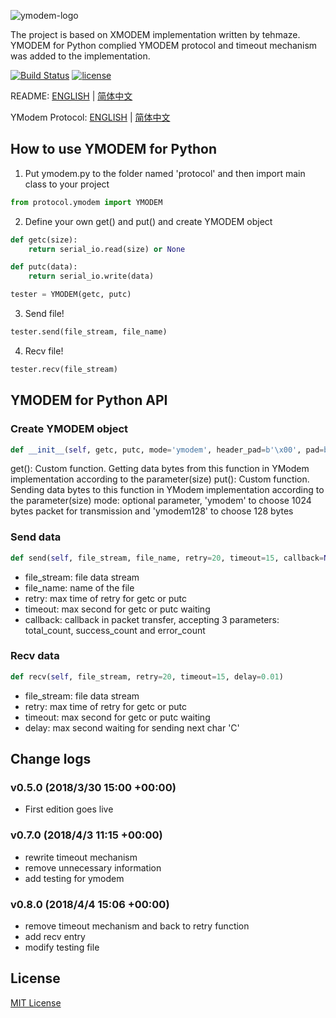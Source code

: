![ymodem-logo](https://raw.githubusercontent.com/alexwoo1900/YModem/master/docs/assets/ymodem-logo.png)

The project is based on XMODEM implementation written by tehmaze. 
YMODEM for Python complied YMODEM protocol and timeout mechanism was added to the implementation. 

[![Build Status](https://www.travis-ci.org/alexwoo1900/YModem.svg?branch=master)](https://www.travis-ci.org/alexwoo1900/YModem)
[![license](https://img.shields.io/github/license/mashape/apistatus.svg)](https://opensource.org/licenses/MIT)


README: [ENGLISH](https://github.com/alexwoo1900/YModem/blob/master/README.md) | [简体中文](https://github.com/alexwoo1900/YModem/blob/master/README_CN.md)

YModem Protocol: [ENGLISH](https://github.com/alexwoo1900/YModem/blob/master/YMODEM.md) | [简体中文](https://github.com/alexwoo1900/YModem/blob/master/YMODEM_CN.md)

## How to use YMODEM for Python
1. Put ymodem.py to the folder named 'protocol' and then import main class to your project
```python
from protocol.ymodem import YMODEM
```

2. Define your own get() and put() and create YMODEM object
```python
def getc(size):
    return serial_io.read(size) or None

def putc(data):
    return serial_io.write(data)

tester = YMODEM(getc, putc)
```

3. Send file!
```python
tester.send(file_stream, file_name)
```

4. Recv file!
```python
tester.recv(file_stream)
```

## YMODEM for Python API

### Create YMODEM object
```python
def __init__(self, getc, putc, mode='ymodem', header_pad=b'\x00', pad=b'\x1a')
```
get(): Custom function. Getting data bytes from this function in YModem implementation according to the parameter(size)
put(): Custom function. Sending data bytes to this function in YModem implementation according to the parameter(size)
mode: optional parameter, 'ymodem' to choose 1024 bytes packet for transmission and 'ymodem128' to choose 128 bytes

### Send data
```python
def send(self, file_stream, file_name, retry=20, timeout=15, callback=None)
```
- file_stream: file data stream
- file_name: name of the file
- retry: max time of retry for getc or putc
- timeout: max second for getc or putc waiting
- callback: callback in packet transfer, accepting 3 parameters: total_count, success_count and error_count

### Recv data
```python
def recv(self, file_stream, retry=20, timeout=15, delay=0.01)
```
- file_stream: file data stream
- retry: max time of retry for getc or putc
- timeout: max second for getc or putc waiting
- delay: max second waiting for sending next char 'C'

## Change logs
### v0.5.0 (2018/3/30 15:00 +00:00)
- First edition goes live 

### v0.7.0 (2018/4/3 11:15 +00:00)
- rewrite timeout mechanism
- remove unnecessary information
- add testing for ymodem

### v0.8.0 (2018/4/4 15:06 +00:00)
- remove timeout mechanism and back to retry function
- add recv entry
- modify testing file

## License 
[MIT License](https://opensource.org/licenses/MIT)